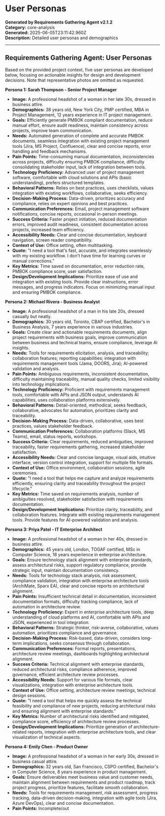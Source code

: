 # User Personas

**Generated by Requirements Gathering Agent v2.1.2**  
**Category:** core-analysis  
**Generated:** 2025-06-05T23:11:42.960Z  
**Description:** Detailed user personas and demographics

---

## Requirements Gathering Agent: User Personas

Based on the provided project context, five user personas are developed below, focusing on actionable insights for design and development decisions.  Note that representative photos are omitted as requested.

**Persona 1: Sarah Thompson - Senior Project Manager**

* **Image:** A professional headshot of a woman in her late 30s, dressed in business attire.
* **Demographics:** 38 years old, New York City, PMP certified, MBA in Project Management, 12 years experience in IT project management.
* **Goals:**  Efficiently generate PMBOK compliant documentation, reduce manual effort, ensure audit readiness, maintain consistency across projects, improve team communication.
* **Needs:** Automated generation of complete and accurate PMBOK documents, seamless integration with existing project management tools (Jira, MS Project, Confluence), clear and concise reports, error handling and feedback mechanisms.
* **Pain Points:** Time-consuming manual documentation, inconsistencies across projects, difficulty ensuring PMBOK compliance, difficulty consolidating stakeholder input, lack of integration between tools.
* **Technology Proficiency:** Advanced user of project management software, comfortable with cloud solutions and APIs (basic understanding), prefers structured templates.
* **Behavioral Patterns:** Relies on best practices, uses checklists, values integration with existing workflows, collaborative, seeks efficiency.
* **Decision-Making Process:** Data-driven, prioritizes accuracy and compliance, relies on expert opinions and best practices.
* **Communication Preferences:** Email, project management software notifications, concise reports, occasional in-person meetings.
* **Success Criteria:** Faster project initiation, reduced documentation errors, improved audit readiness, consistent documentation across projects, increased team efficiency.
* **Accessibility Needs:** Clear and concise documentation, keyboard navigation, screen reader compatibility.
* **Context of Use:** Office setting, often multitasking.
* **Quote:**  "I need a tool that's fast, accurate, and integrates seamlessly with my existing workflow.  I don't have time for learning curves or manual corrections."
* **Key Metrics:** Time saved on documentation, error reduction rate, PMBOK compliance score, user satisfaction.
* **Design/Development Implications:** Prioritize ease of use and integration with existing tools.  Provide clear instructions, error messages, and progress indicators.  Focus on minimizing manual input and ensuring PMBOK compliance.


**Persona 2: Michael Rivera - Business Analyst**

* **Image:** A professional headshot of a man in his late 20s, dressed casually but neatly.
* **Demographics:** 30 years old, Toronto, CBAP certified, Bachelor's in Business Analysis, 7 years experience in various industries.
* **Goals:**  Create clear and actionable requirements documents, align project requirements with business goals, improve communication between business and technical teams, ensure compliance, leverage AI insights.
* **Needs:**  Tools for requirements elicitation, analysis, and traceability; collaboration features; reporting capabilities; integration with requirements management tools (Jama, DOORS, Jira); AI-powered validation and analysis.
* **Pain Points:** Ambiguous requirements, inconsistent documentation, difficulty maintaining traceability, manual quality checks, limited visibility into technology implications.
* **Technology Proficiency:**  Proficient with requirements management tools, comfortable with APIs and JSON output, understands AI capabilities, uses collaboration platforms extensively.
* **Behavioral Patterns:** Detail-oriented, methodical, seeks feedback, collaborative, advocates for automation, prioritizes clarity and traceability.
* **Decision-Making Process:** Data-driven, collaborative, uses best practices, values stakeholder feedback.
* **Communication Preferences:** Collaboration platforms (Slack, MS Teams), email, status reports, workshops.
* **Success Criteria:** Clear requirements, reduced ambiguities, improved traceability, faster requirements gathering, increased stakeholder satisfaction.
* **Accessibility Needs:**  Clear and concise language, visual aids, intuitive interface, version control integration, support for multiple file formats.
* **Context of Use:**  Office environment, collaboration sessions, agile ceremonies.
* **Quote:** "I need a tool that helps me capture and analyze requirements efficiently, ensuring clarity and traceability throughout the project lifecycle."
* **Key Metrics:** Time saved on requirements analysis, number of ambiguities resolved, stakeholder satisfaction with requirements documentation.
* **Design/Development Implications:**  Prioritize clarity, traceability, and collaboration features.  Integrate with existing requirements management tools.  Provide features for AI-powered validation and analysis.


**Persona 3: Priya Patel - IT Enterprise Architect**

* **Image:** A professional headshot of a woman in her 40s, dressed in business attire.
* **Demographics:** 45 years old, London, TOGAF certified, MSc in Computer Science, 18 years experience in enterprise architecture.
* **Goals:**  Ensure technology stack alignment with enterprise standards, assess architectural risks, support regulatory compliance, provide strategic input, maintain documentation consistency.
* **Needs:**  Tools for technology stack analysis, risk assessment, compliance validation, integration with enterprise architecture tools (ArchiMate, Sparx EA), clear and concise reports on architectural alignment.
* **Pain Points:**  Insufficient technical detail in documentation, inconsistent documentation formats, difficulty tracking compliance, lack of automation in architecture review.
* **Technology Proficiency:**  Expert in enterprise architecture tools, deep understanding of cloud platforms and AI, comfortable with APIs and JSON, experienced in tool integration.
* **Behavioral Patterns:** Strategic thinker, risk-averse, collaborative, values automation, prioritizes compliance and governance.
* **Decision-Making Process:**  Risk-based, data-driven, considers long-term implications, seeks consensus through collaboration.
* **Communication Preferences:**  Formal reports, presentations, architecture review meetings, dashboards highlighting architectural alignment.
* **Success Criteria:**  Technical alignment with enterprise standards, reduced architectural risks, compliance adherence, improved governance, efficient architecture review processes.
* **Accessibility Needs:**  Support for various file formats, clear visualizations, integration with enterprise architecture tools.
* **Context of Use:**  Office setting, architecture review meetings, technical design sessions.
* **Quote:** "I need a tool that helps me quickly assess the technical feasibility and compliance of new projects, reducing architectural risks and ensuring alignment with enterprise standards."
* **Key Metrics:** Number of architectural risks identified and mitigated, compliance score, efficiency of architecture review processes.
* **Design/Development Implications:**  Prioritize generation of architecture-related reports, integration with enterprise architecture tools, and clear visualization of technical aspects.


**Persona 4: Emily Chen - Product Owner**

* **Image:** A professional headshot of a woman in her early 30s, dressed in business casual attire.
* **Demographics:** 32 years old, San Francisco, CSPO certified, Bachelor's in Computer Science, 8 years experience in product management.
* **Goals:**  Ensure deliverables meet business value and customer needs, maintain alignment between requirements and product roadmap, track project progress, prioritize features, facilitate smooth collaboration.
* **Needs:**  Tools for requirements management, risk assessment, progress tracking, data-driven decision-making, integration with agile tools (Jira, Azure DevOps), clear and concise documentation.
* **Pain Points:**  Incomplete/out